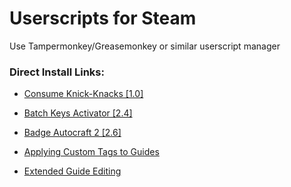 # Userscripts for Steam
Use Tampermonkey/Greasemonkey or similar userscript manager

### Direct Install Links:
* [Consume Knick-Knacks [1.0]](https://github.com/LiteOnE/Steam-Scripts/blob/master/Consume-Knick-Knacks/Consume-Knick-Knacks.user.js)

* [Batch Keys Activator [2.4]](https://github.com/LiteOnE/Steam-Scripts/raw/master/Batch-Keys-Activator/Batch-Keys-Activator.user.js)

* [Badge Autocraft 2 [2.6]](https://github.com/LiteOnE/Steam-Scripts/raw/master/Badge-Autocraft-2/Badge-Autocraft-2.user.js)

* [Applying Custom Tags to Guides](https://github.com/LiteOnE/Steam-Scripts/raw/master/Applying-Custom-Tags-to-Guides.user.js)

* [Extended Guide Editing](https://github.com/LiteOnE/Steam-Scripts/raw/master/Extended-Guide-Editing.user.js)
